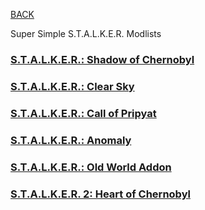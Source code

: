
[BACK](..)

Super Simple S.T.A.L.K.E.R. Modlists

### [S.T.A.L.K.E.R.: Shadow of Chernobyl](./soc)
### [S.T.A.L.K.E.R.: Clear Sky](./cs)
### [S.T.A.L.K.E.R.: Call of Pripyat](./cop)
### [S.T.A.L.K.E.R.: Anomaly](./anomaly)
### [S.T.A.L.K.E.R.: Old World Addon](./owa)
### [S.T.A.L.K.E.R. 2: Heart of Chernobyl](./s2hoc)